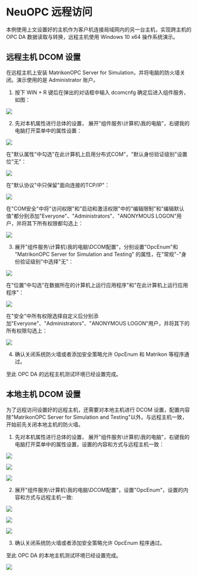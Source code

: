# NeuOPC 远程访问

本例使用上文设置好的主机作为客户机连接局域网内的另一台主机，实现跨主机的 OPC DA 数据读取与转换，远程主机使用 Windows 10 x64 操作系统演示。

## 远程主机 DCOM 设置

在远程主机上安装 MatrikonOPC Server for Simulation，并将电脑的防火墙关闭。演示使用的是 Administrator 账户。

1. 按下 WIN + R 键后在弹出的对话框中输入 dcomcnfg 确定后进入组件服务，如图：

![](./assets/comcnf.png)

2. 先对本机属性进行总体的设置， 展开"组件服务\计算机\我的电脑"，右键我的电脑打开菜单中的属性设置：

![](./assets/comcnf1.png)

在"默认属性"中勾选"在此计算机上启用分布式COM"，"默认身份验证级别"设置位"无"：

![](./assets/comcnf2.png)

在"默认协议"中只保留"面向连接的TCP/IP"：

![](./assets/comcnf3.png)

在"COM安全"中将"访问权限"和"启动和激活权限"中的"编辑限制"和"编辑默认值"都分别添加"Everyone"、"Administrators"、"ANONYMOUS LOGON"用户，并将其下所有权限都勾选上：

![](./assets/comcnf4.png)

3. 展开"组件服务\计算机\我的电脑\DCOM配置"，分别设置"OpcEnum"和 "MatrikonOPC Server for Simulation and Testing" 的属性，在"常规"-"身份验证级别"中选择"无"：

![](./assets/comcnf5.png)

在"位置"中勾选"在数据所在的计算机上运行应用程序"和"在此计算机上运行应用程序"：

![](./assets/comcnf6.png)

在"安全"中所有权限选择自定义后分别添加"Everyone"、"Administrators"、"ANONYMOUS LOGON"用户，并将其下的所有权限勾选上：

![](./assets/comcnf7.png)

4. 确认关闭系统防火墙或者添加安全策略允许 OpcEnum 和 Matrikon 等程序通过。

至此 OPC DA 的远程主机测试环境已经设置完成。

## 本地主机 DCOM 设置

为了远程访问设置好的远程主机，还需要对本地主机进行 DCOM 设置，配置内容除"MatrikonOPC Server for Simulation and Testing"以外，与远程主机一致，开始前先关闭本地主机的防火墙。

1. 先对本机属性进行总体的设置， 展开"组件服务\计算机\我的电脑"，右键我的电脑打开菜单中的属性设置，设置的内容和方式与远程主机一致：

![](./assets/client-cfg1.png)

![](./assets/client-cfg2.png)

![](./assets/client-cfg3.png)

2. 展开"组件服务\计算机\我的电脑\DCOM配置"，设置"OpcEnum"，设置的内容和方式与远程主机一致:

![](./assets/client-cfg4.png)

![](./assets/client-cfg5.png)

![](./assets/client-cfg6.png)

3. 确认关闭系统防火墙或者添加安全策略允许 OpcEnum 程序通过。

至此 OPC DA 的本地主机测试环境已经设置完成。

![](./assets/client-worked.png)